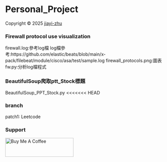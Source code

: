 # Personal_Project

<p> Copyright © 2025 <a href="https://github.com/zhu7055">jiayi-zhu</a></p>

<h3 align=left>Firewall protocol use visualization</h3>
firewall.log:參考log檔  
log檔參考:https://github.com/elastic/beats/blob/main/x-pack/filebeat/module/cisco/asa/test/sample.log  
firewall_protocols.png:圖表  
fw.py:分析log檔程式  

<h3 align=left>BeautifulSoup爬取ptt_Stock標題</h3>
BeautifulSoup_PPT_Stock.py
<<<<<<< HEAD


<h3 align=left>branch</h3>
patch1:
Leetcode
<h3 align=left>Support</h3>
<a href="https://www.buymeacoffee.com/zhuj70553" target="_blank"><img src="https://cdn.buymeacoffee.com/buttons/v2/default-yellow.png" alt="Buy Me A Coffee" style="height: 60px !important;width: 217px !important;" ></a>
